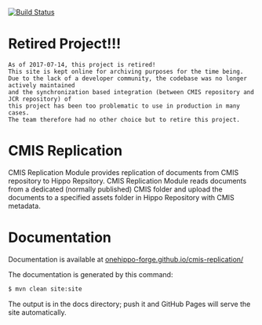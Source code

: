 [![Build Status](https://travis-ci.org/onehippo-forge/cmis-replication.svg?branch=develop)](https://travis-ci.org/onehippo-forge/cmis-replication)

# Retired Project!!!

```
As of 2017-07-14, this project is retired!
This site is kept online for archiving purposes for the time being.
Due to the lack of a developer community, the codebase was no longer actively maintained
and the synchronization based integration (between CMIS repository and JCR repository) of
this project has been too problematic to use in production in many cases.
The team therefore had no other choice but to retire this project.
```

# CMIS Replication

CMIS Replication Module provides replication of documents from CMIS repository to Hippo Repsitory. CMIS Replication Module reads documents from a dedicated (normally published) CMIS folder and upload the documents to a specified assets folder in Hippo Repository with CMIS metadata.

# Documentation 

Documentation is available at [onehippo-forge.github.io/cmis-replication/](https://onehippo-forge.github.io/cmis-replication/)

The documentation is generated by this command:

```bash
$ mvn clean site:site
```

The output is in the docs directory; push it and GitHub Pages will serve the site automatically. 
